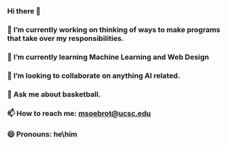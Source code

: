 ### Hi there 👋
### 🔭 I’m currently working on thinking of ways to make programs that take over my responsibilities.
### 🌱 I’m currently learning Machine Learning and Web Design
### 👯 I’m looking to collaborate on anything AI related.
### 💬 Ask me about basketball.
### 📫 How to reach me: msoebrot@ucsc.edu
### 😄 Pronouns: he\him

<!--
**msoebrot/msoebrot** is a ✨ _special_ ✨ repository because its `README.md` (this file) appears on your GitHub profile.

Here are some ideas to get you started:

- 🔭 I’m currently working on thinking of ways to get programs to take over my responsibilities.
- 🌱 I’m currently learning Machine Learning and Web Design
- 👯 I’m looking to collaborate on anything AI related.
- 📫 How to reach me: msoebrot@ucsc.edu
- 😄 Pronouns: he\him
-->
